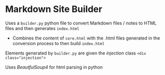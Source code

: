 
# Markdown Site Builder

Uses a `builder.py` python file to convert Markdown files / notes to HTML files and then generates `index.html`

- Combines the content of `core.html` with the .html files generated in the conversion process to then build `index.html`

Elements generated by `builder.py` are given the *injection* class `<div class="injection">`

Uses *BeautfulSoup4* for html parsing in python
